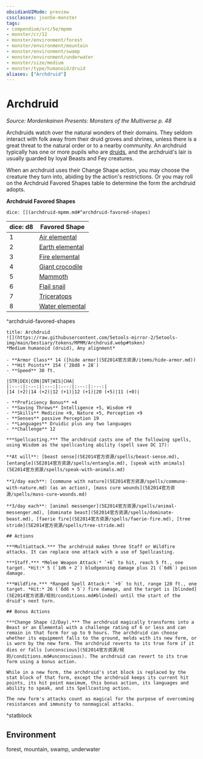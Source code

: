 ```yaml
---
obsidianUIMode: preview
cssclasses: json5e-monster
tags:
- compendium/src/5e/mpmm
- monster/cr/12
- monster/environment/forest
- monster/environment/mountain
- monster/environment/swamp
- monster/environment/underwater
- monster/size/medium
- monster/type/humanoid/druid
aliases: ["Archdruid"]
---
```

# Archdruid
*Source: Mordenkainen Presents: Monsters of the Multiverse p. 48*  

Archdruids watch over the natural wonders of their domains. They seldom interact with folk away from their druid groves and shrines, unless there is a great threat to the natural order or to a nearby community. An archdruid typically has one or more pupils who are [druids](5E2014官方资源/bestiary/humanoid/druid.md), and the archdruid's lair is usually guarded by loyal Beasts and Fey creatures.

When an archdruid uses their Change Shape action, you may choose the creature they turn into, abiding by the action's restrictions. Or you may roll on the Archdruid Favored Shapes table to determine the form the archdruid adopts.

**Archdruid Favored Shapes**

`dice: [](archdruid-mpmm.md#^archdruid-favored-shapes)`

| dice: d8 | Favored Shape |
|----------|---------------|
| 1 | [Air elemental](5E2014官方资源/bestiary/elemental/air-elemental.md) |
| 2 | [Earth elemental](5E2014官方资源/bestiary/elemental/earth-elemental.md) |
| 3 | [Fire elemental](5E2014官方资源/bestiary/elemental/fire-elemental.md) |
| 4 | [Giant crocodile](5E2014官方资源/bestiary/beast/giant-crocodile.md) |
| 5 | [Mammoth](5E2014官方资源/bestiary/beast/mammoth.md) |
| 6 | [Flail snail](5E2014官方资源/bestiary/elemental/flail-snail-mpmm.md) |
| 7 | [Triceratops](5E2014官方资源/bestiary/beast/triceratops.md) |
| 8 | [Water elemental](5E2014官方资源/bestiary/elemental/water-elemental.md) |
^archdruid-favored-shapes

```ad-statblock
title: Archdruid
![](https://raw.githubusercontent.com/5etools-mirror-2/5etools-img/main/bestiary/tokens/MPMM/Archdruid.webp#token)
*Medium humanoid (druid), Any alignment*

- **Armor Class** 14 ([hide armor](5E2014官方资源/items/hide-armor.md))
- **Hit Points** 154 (`28d8 + 28`)
- **Speed** 30 ft.

|STR|DEX|CON|INT|WIS|CHA|
|:---:|:---:|:---:|:---:|:---:|:---:|
|14 (+2)|14 (+2)|12 (+1)|12 (+1)|20 (+5)|11 (+0)|

- **Proficiency Bonus** +4
- **Saving Throws** Intelligence +5, Wisdom +9
- **Skills** Medicine +9, Nature +5, Perception +9
- **Senses** passive Perception 19
- **Languages** Druidic plus any two languages
- **Challenge** 12

***Spellcasting.*** The archdruid casts one of the following spells, using Wisdom as the spellcasting ability (spell save DC 17):

**At will**: [beast sense](5E2014官方资源/spells/beast-sense.md), [entangle](5E2014官方资源/spells/entangle.md), [speak with animals](5E2014官方资源/spells/speak-with-animals.md)

**1/day each**: [commune with nature](5E2014官方资源/spells/commune-with-nature.md) (as an action), [mass cure wounds](5E2014官方资源/spells/mass-cure-wounds.md)

**3/day each**: [animal messenger](5E2014官方资源/spells/animal-messenger.md), [dominate beast](5E2014官方资源/spells/dominate-beast.md), [faerie fire](5E2014官方资源/spells/faerie-fire.md), [tree stride](5E2014官方资源/spells/tree-stride.md)

## Actions

***Multiattack.*** The archdruid makes three Staff or Wildfire attacks. It can replace one attack with a use of Spellcasting.

***Staff.*** *Melee Weapon Attack:* `+6` to hit, reach 5 ft., one target. *Hit:* 5 (`1d6 + 2`) bludgeoning damage plus 21 (`6d6`) poison damage.

***Wildfire.*** *Ranged Spell Attack:* `+9` to hit, range 120 ft., one target. *Hit:* 26 (`6d6 + 5`) fire damage, and the target is [blinded](5E2014官方资源/规则/conditions.md#blinded) until the start of the druid's next turn.

## Bonus Actions

***Change Shape (2/Day).*** The archdruid magically transforms into a Beast or an Elemental with a challenge rating of 6 or less and can remain in that form for up to 9 hours. The archdruid can choose whether its equipment falls to the ground, melds with its new form, or is worn by the new form. The archdruid reverts to its true form if it dies or falls [unconscious](5E2014官方资源/规则/conditions.md#unconscious). The archdruid can revert to its true form using a bonus action.

While in a new form, the archdruid's stat block is replaced by the stat block of that form, except the archdruid keeps its current hit points, its hit point maximum, this bonus action, its languages and ability to speak, and its Spellcasting action.

The new form's attacks count as magical for the purpose of overcoming resistances and immunity to nonmagical attacks.
```
^statblock

## Environment

forest, mountain, swamp, underwater